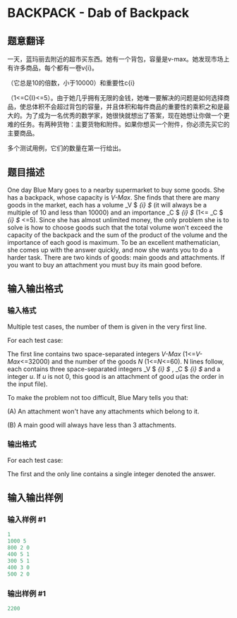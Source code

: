 # BACKPACK - Dab of Backpack

## 题意翻译

一天，蓝玛丽去附近的超市买东西。她有一个背包，容量是v-max。她发现市场上有许多商品，每个都有一卷v{i}。

（它总是10的倍数，小于10000）和重要性c{i}

（1<=C{I}<=5）。由于她几乎拥有无限的金钱，她唯一要解决的问题是如何选择商品，使总体积不会超过背包的容量，并且体积和每件商品的重要性的乘积之和是最大的。为了成为一名优秀的数学家，她很快就想出了答案，现在她想让你做一个更难的任务。有两种货物：主要货物和附件。如果你想买一个附件，你必须先买它的主要商品。

多个测试用例，它们的数量在第一行给出。

## 题目描述

One day Blue Mary goes to a nearby supermarket to buy some goods. She has a backpack, whose capacity is _V-Max_. She finds that there are many goods in the market, each has a volume _V $ _{i} $_ (it will always be a multiple of 10 and less than 10000) and an importance _C $ _{i} $_ (1<= _C $ _{i} $_ <=5). Since she has almost unlimited money, the only problem she is to solve is how to choose goods such that the total volume won't exceed the capacity of the backpack and the sum of the product of the volume and the importance of each good is maximum. To be an excellent mathematician, she comes up with the answer quickly, and now she wants you to do a harder task. There are two kinds of goods: main goods and attachments. If you want to buy an attachment you must buy its main good before.

## 输入输出格式

### 输入格式

Multiple test cases, the number of them is given in the very first line.

For each test case:

The first line contains two space-separated integers _V-Max_ (1<=_V-Max_<=32000) and the number of the goods _N_ (1<=_N_<=60). N lines follow, each contains three space-separated integers _V $ _{i} $_ , _C $ _{i} $_ and a integer _u_. If _u_ is not 0, this good is an attachment of good _u_(as the order in the input file).

To make the problem not too difficult, Blue Mary tells you that:

(A) An attachment won't have any attachments which belong to it.

(B) A main good will always have less than 3 attachments.

### 输出格式

For each test case:

The first and the only line contains a single integer denoted the answer.

## 输入输出样例

### 输入样例 #1

```cpp
1
1000 5
800 2 0
400 5 1
300 5 1
400 3 0
500 2 0
```


### 输出样例 #1

```cpp
2200
```


